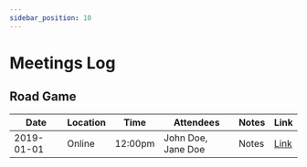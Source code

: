 ```yaml
---
sidebar_position: 10
---
```

# Meetings Log

## Road Game
| Date | Location | Time | Attendees | Notes | Link |
| ---- |--------| ---- | --------- | ----- | ---- |
| 2019-01-01 | Online | 12:00pm | John Doe, Jane Doe | Notes | [Link](https://example.com) |
